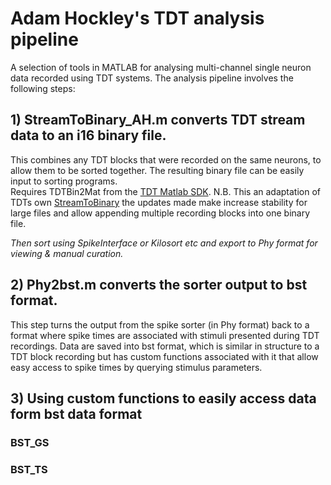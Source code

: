 # Adam Hockley's TDT analysis pipeline
A selection of tools in MATLAB for analysing multi-channel single neuron data recorded using TDT systems. 
The analysis pipeline involves the following steps:

## 1) StreamToBinary_AH.m converts TDT stream data to an i16 binary file. 
This combines any TDT blocks that were recorded on the same neurons, to allow them to be sorted together. The resulting binary file can be easily input to sorting programs.  
Requires TDTBin2Mat from the [TDT Matlab SDK](https://www.tdt.com/docs/sdk/offline-data-analysis/offline-data-matlab/).
N.B. This an adaptation of TDTs own [StreamToBinary](https://www.tdt.com/docs/sdk/offline-data-analysis/offline-data-matlab/export-continuous-data-to-binary-file/) the updates made make increase stability for large files and allow appending multiple recording blocks into one binary file.

_Then sort using SpikeInterface or Kilosort etc and export to Phy format for viewing & manual curation._

## 2) Phy2bst.m converts the sorter output to bst format.
This step turns the output from the spike sorter (in Phy format) back to a format where spike times are associated with stimuli presented during TDT recordings. Data are saved into bst format, which is similar in structure to a TDT block recording but has custom functions associated with it that allow easy access to spike times by querying stimulus parameters.

## 3) Using custom functions to easily access data form bst data format
### BST_GS
### BST_TS

